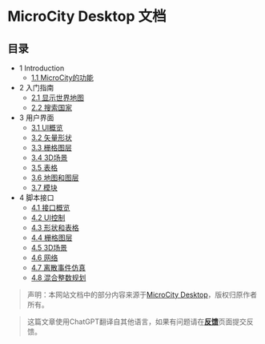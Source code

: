 # MicroCity Desktop 文档

## 目录
- 1 Introduction
  - [1.1 MicroCity的功能](1.1_what_microcity_can_do.md)
- 2 入门指南
  - [2.1 显示世界地图](2.1_showing_a_world_map.md)
  - [2.2 搜索国家](2.2_searching_for_countries.md)
- 3 用户界面
  - [3.1 UI概览](3.1_ui_overview.md)
  - [3.2 矢量形状](3.2_vector_shapes.md)
  - [3.3 栅格图层](3.3_raster_grids.md)
  - [3.4 3D场景](3.4_3d_scenes.md)
  - [3.5 表格](3.5_tables.md)
  - [3.6 地图和图层](3.6_maps_and_layers.md)
  - [3.7 模块](3.7_modules.md)
- 4 脚本接口
  - [4.1 接口概览](4.1_si_overview.md)
  - [4.2 UI控制](4.2_ui_control.md)
  - [4.3 形状和表格](4.3_shapes_and_tables.md)
  - [4.4 栅格图层](4.4_grids.md)
  - [4.5 3D场景](4.5_3d_scenes.md)
  - [4.6 网络](4.6_networks.md)
  - [4.7 离散事件仿真](4.7_des_simulations.md)
  - [4.8 混合整数规划](4.8_mixed_integer_programming.md)

> 声明：本网站文档中的部分内容来源于[MicroCity Desktop](https://github.com/microcity/Desktop)，版权归原作者所有。

> 这篇文章使用ChatGPT翻译自其他语言，如果有问题请在[**反馈**](https://github.com/huuhghhgyg/MicroCityNotes/issues/new)页面提交反馈。